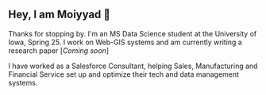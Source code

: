 ## Hey, I am Moiyyad 👋

Thanks for stopping by. I'm an MS Data Science student at the University of Iowa, Spring 25. I work on Web-GIS systems and am currently writing a research paper [_Coming soon_]

I have worked as a Salesforce Consultant, helping Sales, Manufacturing and Financial Service set up and optimize their tech and data management systems.
<!--
**msufi98/msufi98** is a ✨ _special_ ✨ repository because its `README.md` (this file) appears on your GitHub profile.

Here are some ideas to get you started:

- 🔭 I’m currently working on ...
- 🌱 I’m currently learning ...
- 👯 I’m looking to collaborate on ...
- 🤔 I’m looking for help with ...
- 💬 Ask me about ...
- 📫 How to reach me: ...
- 😄 Pronouns: ...
- ⚡ Fun fact: ...
-->
